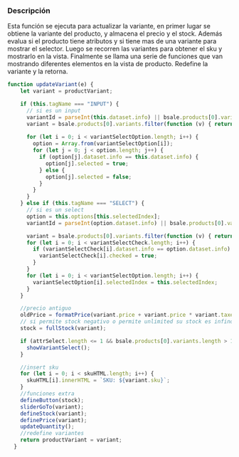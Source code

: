 ### Descripción

Esta función se ejecuta para actualizar la variante, en primer lugar se obtiene la variante del producto, y almacena el precio y el stock. Además evalua si el producto tiene atributos y si tiene mas de una variante para mostrar el selector. Luego se recorren las variantes para obtener el sku y mostrarlo en la vista.  Finalmente se llama una serie de funciones que van mostrando diferentes elementos en la vista de producto. Redefine la variante y la retorna.


```js
function updateVariant(e) {
    let variant = productVariant;

    if (this.tagName === "INPUT") {
      // si es un input 
      variantId = parseInt(this.dataset.info) || bsale.products[0].variantId;
      variant = bsale.products[0].variants.filter(function (v) { return v.id === variantId })[0];
      
      for (let i = 0; i < variantSelectOption.length; i++) {
        option = Array.from(variantSelectOption[i]);
        for (let j = 0; j < option.length; j++) {
          if (option[j].dataset.info == this.dataset.info) {
            option[j].selected = true;
          } else {
            option[j].selected = false;
          }
        }
      }
    } else if (this.tagName === "SELECT") {
      // si es un select
      option = this.options[this.selectedIndex];
      variantId = parseInt(option.dataset.info) || bsale.products[0].variantId;

      variant = bsale.products[0].variants.filter(function (v) { return v.id === variantId })[0];
      for (let i = 0; i < variantSelectCheck.length; i++) {
        if (variantSelectCheck[i].dataset.info == option.dataset.info) {
          variantSelectCheck[i].checked = true;
        }
      }
      for (let i = 0; i < variantSelectOption.length; i++) {
        variantSelectOption[i].selectedIndex = this.selectedIndex;
      }
    }

    //precio antiguo 
    oldPrice = formatPrice(variant.price + variant.price * variant.taxes);
    // si permite stock negativo o permite unlimited su stock es infino, si no retorno stock
    stock = fullStock(variant);

    if (attrSelect.length <= 1 && bsale.products[0].variants.length > 1) {
      showVariantSelect();
    }

    //insert sku
    for (let i = 0; i < skuHTML.length; i++) {
      skuHTML[i].innerHTML = `SKU: ${variant.sku}`;
    }
    //funciones extra
    defineButton(stock);
    sliderGoTo(variant);
    defineStock(variant);
    definePrice(variant);
    updateQuantity();
    //redefine variantes
    return productVariant = variant;
  }
```
